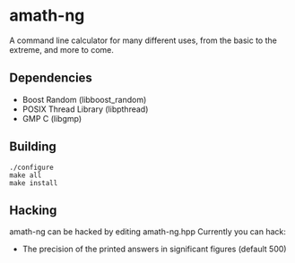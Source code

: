 # amath-ng
A command line calculator for many different uses, from the basic to the extreme, and more to come.

## Dependencies
+ Boost Random (libboost_random)
+ POSIX Thread Library (libpthread)
+ GMP C (libgmp)

## Building
	./configure
	make all
	make install

## Hacking
amath-ng can be hacked by editing amath-ng.hpp
Currently you can hack:
- The precision of the printed answers in significant figures (default 500)

